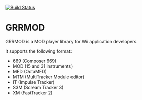 [![Build Status](https://travis-ci.org/GRRLIB/GRRMOD.svg?branch=master)](https://travis-ci.org/GRRLIB/GRRMOD)

# GRRMOD
GRRMOD is a MOD player library for Wii application developers.

It supports the following format:
 * 669 (Composer 669)
 * MOD (15 and 31 instruments)
 * MED (OctaMED)
 * MTM (MultiTracker Module editor)
 * IT (Impulse Tracker)
 * S3M (Scream Tracker 3)
 * XM (FastTracker 2)